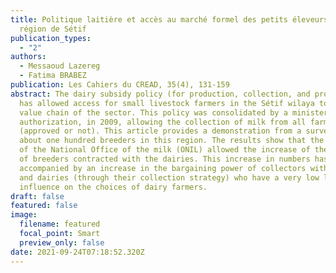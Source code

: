 ```yaml
---
title: Politique laitière et accès au marché formel des petits éleveurs dans la
  région de Sétif
publication_types:
  - "2"
authors:
  - Messaoud Lazereg
  - Fatima BRABEZ
publication: Les Cahiers du CREAD, 35(4), 131-159
abstract: The dairy subsidy policy (for production, collection, and processing)
  has allowed access for small livestock farmers in the Sétif wilaya to the
  value chain of the sector. This policy was consolidated by a ministerial
  authorization, in 2009, allowing the collection of milk from all farms
  (approved or not). This article provides a demonstration from a survey of
  about one hundred breeders in this region. The results show that the subsidies
  of the National Office of the milk (ONIL) allowed the increase of the number
  of breeders contracted with the dairies. This increase in numbers has been
  accompanied by an increase in the bargaining power of collectors with farmers
  and dairies (through their collection strategy) who have a very low level of
  influence on the choices of dairy farmers.
draft: false
featured: false
image:
  filename: featured
  focal_point: Smart
  preview_only: false
date: 2021-09-24T07:18:52.320Z
---
```

